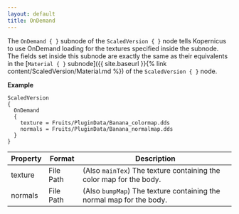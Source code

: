 ```yaml
---
layout: default
title: OnDemand
---
```


The `OnDemand { }` subnode of the `ScaledVersion { }` node tells Kopernicus to use OnDemand loading for the textures specified inside the subnode. The fields set inside this subnode are exactly the same as their equivalents in the [`Material { }` subnode]({{ site.baseurl }}{% link content/ScaledVersion/Material.md %}) of the `ScaledVersion { }` node.

**Example**
```
ScaledVersion
{
  OnDemand
  {
    texture = Fruits/PluginData/Banana_colormap.dds
    normals = Fruits/PluginData/Banana_normalmap.dds
  }
}
```

|Property|Format|Description|
|--------|------|-----------|
|texture|File Path|(Also `mainTex`) The texture containing the color map for the body.|
|normals|File Path|(Also `bumpMap`) The texture containing the normal map for the body.|